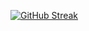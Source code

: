 [![GitHub Streak](https://streak-stats.demolab.com?nightzillla=&theme=git-dark)](https://git.io/streak-stats)
